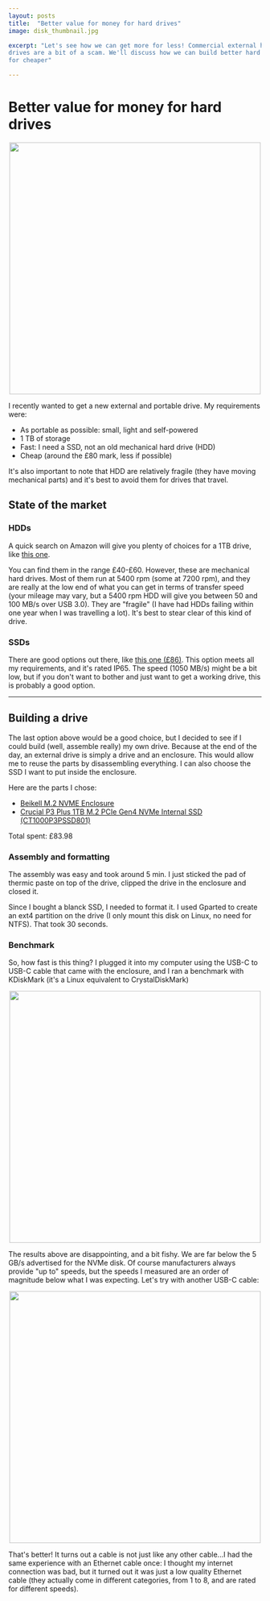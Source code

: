 ```yaml
---
layout: posts
title:  "Better value for money for hard drives"
image: disk_thumbnail.jpg

excerpt: "Let's see how we can get more for less! Commercial external hard
drives are a bit of a scam. We'll discuss how we can build better hard drives
for cheaper"

---
```


# Better value for money for hard drives

<p align="center">
  <img width="500" src="{{ site.baseurl }}/images/disk/thumbnail_cropped.jpg">
</p>

I recently wanted to get a new external and portable drive. My requirements
were:

- As portable as possible: small, light and self-powered
- 1 TB of storage
- Fast: I need a SSD, not an old mechanical hard drive (HDD)
- Cheap (around the £80 mark, less if possible)

It's also important to note that HDD are relatively fragile (they have moving
mechanical parts) and it's best to avoid them for drives that travel.


## State of the market

### HDDs

A quick search on Amazon will give you plenty of choices for a 1TB drive, like [this
one](https://www.amazon.co.uk/Seagate-Portable-External-Drive-STGX1000400/dp/B07CRG7BBH/ref=sr_1_4?crid=1YAB8CTU79LMZ&dib=eyJ2IjoiMSJ9.tJRqmt_W0RjdJiiEsrtw8YEzdRTq2KM4hM3xogsTrMGeUbRQrxV4qg_QAKvVAEiWrpZ-dsxbx27xur8p4shyiIFInxc0KIP5cQqFxzzgMcLuN-qJjrZ3IPQj-4QZx8M_YrjtSLpKztV6WTnpwtbOiHs62LRJmAr7nNQj2ClC5ZcxtJLUjHmWFU4xa4Oi6sVPVCn_hbhdNKPKaGaeq-1mEg70dLti6YwpObTA7EvALEo.qILUZwhxZEJQm5XG8LJQvj3WCtjIxHGUeA1YbzKRSp4&dib_tag=se&keywords=external%2Bhard%2Bdrive%2B1tb&sprefix=external%2Bhard%2B%2Caps%2C74&sr=8-4&th=1).

You can find them in the range £40-£60. However, these are mechanical
hard drives. Most of them run at 5400 rpm (some at 7200 rpm), and they are
really at the low end of what you can get in terms of transfer speed (your
mileage may vary, but a 5400 rpm HDD will give you between 50 and 100 MB/s
over USB 3.0). They are "fragile" (I have had HDDs failing within one year
when I was travelling a lot). It's best to stear clear of this kind of drive.


### SSDs

There are good options out there, like [this
one (£86)](https://www.amazon.co.uk/SanDisk-Extreme-Portable-1050MB-Dust-Resistant/dp/B08GTYFC37/ref=sr_1_4?crid=11U89Q9HKWDL&dib=eyJ2IjoiMSJ9.RI3sO5cg-XNsjJ7Qb771zAU4V9kT6Vn5gde958N5cRcvpefbWIwu1qxJXyw6_cWo5bsKa6QciGQfu9hWxA_ZOglrYE4hwQnAr3brUEPtMuP3rKnzXuzjTFuZv7s2GSupcXOYrm8l1usMgc0s_-udlJqjhX0hnBDbNCczn3QoCEx64tWridkBlHWhmBpxioLS5G6Hdkr2yuXYI5Ojg3CA1dMNnZmuh9KKOCKSwCxG778.PdfDBxRBZsaZlpAacQwMzNhYNXjSoYy7F41Ar-JSA3w&dib_tag=se&keywords=external%2Bhard%2Bdrive%2B1tb%2Bm2&sprefix=external%2Bhard%2Bdrive%2B1tb%2Bm2%2Caps%2C71&sr=8-4&th=1).
This option meets all my requirements, and it's rated IP65. The speed
(1050 MB/s) might be a bit low, but if you don't want to bother and just
want to get a working drive, this is probably a good option.

---

## Building a drive

The last option above would be a good choice, but I decided to see if I could
build (well, assemble really) my own drive. Because at the end of the day,
an external drive is simply a drive and an enclosure. This would allow me
to reuse the parts by disassembling everything. I can also choose the SSD
I want to put inside the enclosure.

Here are the parts I chose:

- [Beikell M.2 NVME Enclosure](https://www.amazon.co.uk/gp/product/B0BGS3NZ4C/ref=ppx_yo_dt_b_search_asin_title?ie=UTF8&psc=1)
- [Crucial P3 Plus 1TB M.2 PCIe Gen4 NVMe Internal SSD (CT1000P3PSSD801)](https://www.amazon.co.uk/dp/B0BYWB6237?psc=1&ref=ppx_yo2ov_dt_b_product_details)

Total spent: £83.98


### Assembly and formatting

The assembly was easy and took around 5 min. I just sticked the pad of thermic
paste on top of the drive, clipped the drive in the enclosure and closed it.

Since I bought a blanck SSD, I needed to format it. I used Gparted to
create an ext4 partition on the drive (I only mount this disk on Linux,
no need for NTFS). That took 30 seconds.


### Benchmark

So, how fast is this thing? I plugged it into my computer using the USB-C
to USB-C cable that came with the enclosure, and I ran a benchmark with
KDiskMark (it's a Linux equivalent to CrystalDiskMark)

<p align="center">
  <img width="500" src="{{ site.baseurl }}/images/disk/stock_cable.png">
</p>

The results above are disappointing, and a bit fishy. We are far below the
5 GB/s advertised for the NVMe disk. Of course manufacturers always provide
"up to" speeds, but the speeds I measured are an order of magnitude below
what I was expecting. Let's try with another USB-C cable:

<p align="center">
  <img width="500" src="{{ site.baseurl }}/images/disk/second_cable.png">
</p>

That's better! It turns out a cable is not just like any other cable...I
had the same experience with an Ethernet cable once: I thought my internet
connection was bad, but it turned out it was just a low quality Ethernet
cable (they actually come in different categories, from 1 to 8, and are
rated for different speeds).
